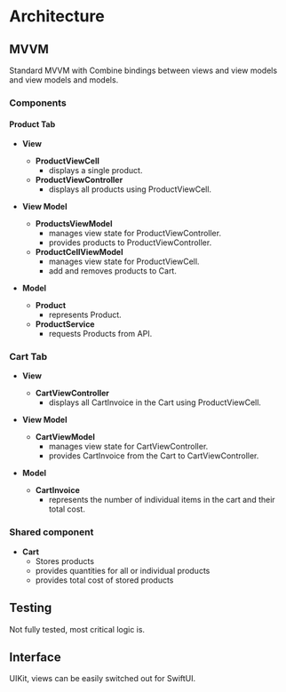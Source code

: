 # Architecture

## MVVM

Standard MVVM with Combine bindings between views and view models and view models and models.

### Components

#### Product Tab
-	**View**
	  - **ProductViewCell**
	    - displays a single product.
	  - **ProductViewController**
	    - displays all products using ProductViewCell.

-	**View Model**
	  - **ProductsViewModel**
	    -  manages view state for ProductViewController.
	    - provides products to ProductViewController.
	  - **ProductCellViewModel**
	    - manages view state for ProductViewCell.
	    - add and removes products to Cart.

-	**Model**
	  - **Product**
	    -  represents Product.
	  - **ProductService**
	    - requests Products from API.

### Cart Tab

-	**View**
	  - **CartViewController**
	    - displays all CartInvoice in the Cart using ProductViewCell.

-	**View Model**
	  - **CartViewModel**
		  - manages view state for CartViewController.
		  - provides CartInvoice from the Cart to CartViewController.

-	**Model**
	  - **CartInvoice**
		  -  represents the number of individual items in the cart and their total cost.

### Shared component
- **Cart**	
	- Stores products 
	- provides quantities for all or individual products 
	- provides total cost of stored products 


## Testing

Not fully tested, most critical logic is.

## Interface

UIKit, views can be easily switched out for SwiftUI.



